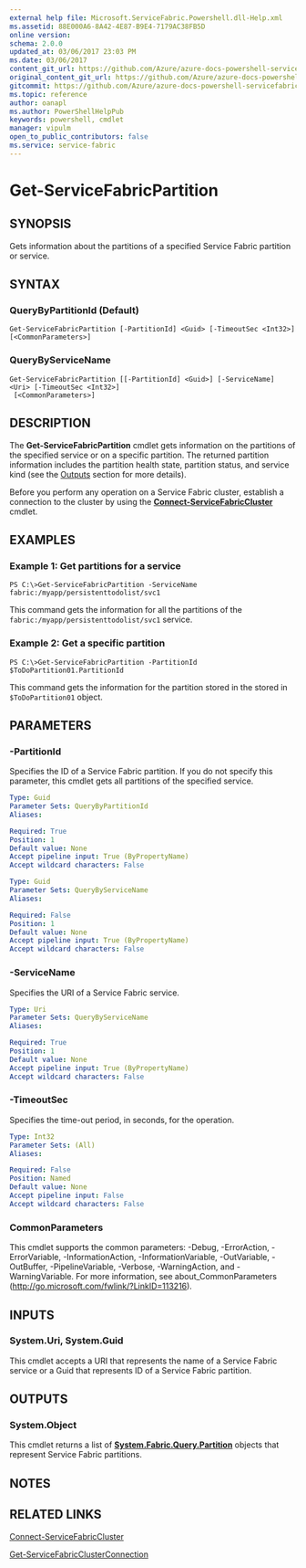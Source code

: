 ```yaml
---
external help file: Microsoft.ServiceFabric.Powershell.dll-Help.xml
ms.assetid: 88E000A6-8A42-4E87-B9E4-7179AC38FB5D
online version:
schema: 2.0.0
updated_at: 03/06/2017 23:03 PM
ms.date: 03/06/2017
content_git_url: https://github.com/Azure/azure-docs-powershell-servicefabric/blob/master/Service-Fabric-cmdlets/ServiceFabric/vlatest/Get-ServiceFabricPartition.md
original_content_git_url: https://github.com/Azure/azure-docs-powershell-servicefabric/blob/master/Service-Fabric-cmdlets/ServiceFabric/vlatest/Get-ServiceFabricPartition.md
gitcommit: https://github.com/Azure/azure-docs-powershell-servicefabric/blob/5935d047dbc6cd41c353caf46ff85f77d23c43fc
ms.topic: reference
author: oanapl
ms.author: PowerShellHelpPub
keywords: powershell, cmdlet
manager: vipulm
open_to_public_contributors: false
ms.service: service-fabric
---
```


# Get-ServiceFabricPartition

## SYNOPSIS
Gets information about the partitions of a specified Service Fabric partition or service.

## SYNTAX

### QueryByPartitionId (Default)
```
Get-ServiceFabricPartition [-PartitionId] <Guid> [-TimeoutSec <Int32>] [<CommonParameters>]
```

### QueryByServiceName
```
Get-ServiceFabricPartition [[-PartitionId] <Guid>] [-ServiceName] <Uri> [-TimeoutSec <Int32>]
 [<CommonParameters>]
```

## DESCRIPTION
The **Get-ServiceFabricPartition** cmdlet gets information on the partitions of the specified service or on a specific partition. The returned partition information includes the partition health state, partition status, and service kind (see the [Outputs](#outputs) section for more details).

Before you perform any operation on a Service Fabric cluster, establish a connection to the cluster by using the **[Connect-ServiceFabricCluster](./Connect-ServiceFabricCluster.md)** cmdlet.

## EXAMPLES

### Example 1: Get partitions for a service
```
PS C:\>Get-ServiceFabricPartition -ServiceName fabric:/myapp/persistenttodolist/svc1
```

This command gets the information for all the partitions of the `fabric:/myapp/persistenttodolist/svc1` service.

### Example 2: Get a specific partition
```
PS C:\>Get-ServiceFabricPartition -PartitionId $ToDoPartition01.PartitionId
```

This command gets the information for the partition stored in the stored in `$ToDoPartition01` object.

## PARAMETERS

### -PartitionId
Specifies the ID of a Service Fabric partition.
If you do not specify this parameter, this cmdlet gets all partitions of the specified service.

```yaml
Type: Guid
Parameter Sets: QueryByPartitionId
Aliases: 

Required: True
Position: 1
Default value: None
Accept pipeline input: True (ByPropertyName)
Accept wildcard characters: False
```

```yaml
Type: Guid
Parameter Sets: QueryByServiceName
Aliases: 

Required: False
Position: 1
Default value: None
Accept pipeline input: True (ByPropertyName)
Accept wildcard characters: False
```

### -ServiceName
Specifies the URI of a Service Fabric service.

```yaml
Type: Uri
Parameter Sets: QueryByServiceName
Aliases: 

Required: True
Position: 1
Default value: None
Accept pipeline input: True (ByPropertyName)
Accept wildcard characters: False
```

### -TimeoutSec
Specifies the time-out period, in seconds, for the operation.

```yaml
Type: Int32
Parameter Sets: (All)
Aliases: 

Required: False
Position: Named
Default value: None
Accept pipeline input: False
Accept wildcard characters: False
```

### CommonParameters
This cmdlet supports the common parameters: -Debug, -ErrorAction, -ErrorVariable, -InformationAction, -InformationVariable, -OutVariable, -OutBuffer, -PipelineVariable, -Verbose, -WarningAction, and -WarningVariable. For more information, see about_CommonParameters (http://go.microsoft.com/fwlink/?LinkID=113216).

## INPUTS

### System.Uri, System.Guid
This cmdlet accepts a URI that represents the name of a Service Fabric service or a Guid that represents ID of a Service Fabric partition.

## OUTPUTS

### System.Object
This cmdlet returns a list of **[System.Fabric.Query.Partition](https://docs.microsoft.com/dotnet/api/system.fabric.query.partition)** objects that represent Service Fabric partitions.

## NOTES

## RELATED LINKS

[Connect-ServiceFabricCluster](./Connect-ServiceFabricCluster.md)

[Get-ServiceFabricClusterConnection](./Get-ServiceFabricClusterConnection.md)
